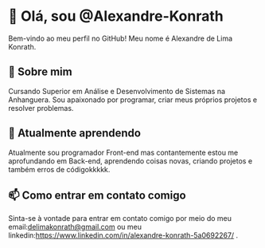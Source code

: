 
# 👋 Olá, sou @Alexandre-Konrath

Bem-vindo ao meu perfil no GitHub! Meu nome é Alexandre de Lima Konrath.

## 👀 Sobre mim

Cursando Superior em Análise e Desenvolvimento de Sistemas na Anhanguera. Sou apaixonado por programar, criar meus próprios projetos e resolver problemas.

## 🌱 Atualmente aprendendo

Atualmente sou programador Front-end mas contantemente estou me aprofundando em Back-end, aprendendo coisas novas, criando projetos e também erros de códigokkkkk.

## 📫 Como entrar em contato comigo

Sinta-se à vontade para entrar em contato comigo por meio do meu email:delimakonrath@gmail.com ou meu linkedin:https://www.linkedin.com/in/alexandre-konrath-5a0692267/ .
